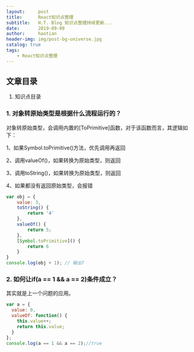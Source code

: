 ```yaml
---
layout:     post
title:      React知识点整理
subtitle:   H.T. Blog 知识点整理持续更新...
date:       2019-09-09
author:     haotian
header-img: img/post-bg-universe.jpg
catalog: true
tags:
    - React知识点整理
---
```


## 文章目录
1. 知识点目录

### 1. 对象转原始类型是根据什么流程运行的？
对象转原始类型，会调用内置的[ToPrimitive]函数，对于该函数而言，其逻辑如下：

1、如果Symbol.toPrimitive()方法，优先调用再返回 

2、调用valueOf()，如果转换为原始类型，则返回

3、调用toString()，如果转换为原始类型，则返回

4、如果都没有返回原始类型，会报错
```js
var obj = {
    value: 3,
    toString() {
        return '4'
    },
    valueOf() {
        return 5;
    },
    [Symbol.toPrimitive]() {
        return 6
    }
}
console.log(obj + 1); // 输出7
```
### 2. 如何让if(a == 1 && a == 2)条件成立？
其实就是上一个问题的应用。
```js
var a = {
  value: 0,
  valueOf: function() {
    this.value++;
    return this.value;
  }
};
console.log(a == 1 && a == 2);//true
```